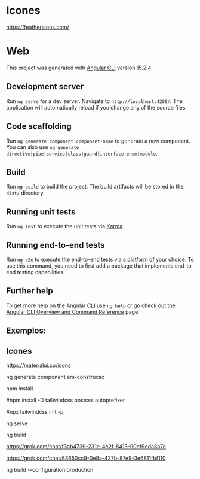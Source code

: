 
# Icones
https://feathericons.com/

# Web

This project was generated with [Angular CLI](https://github.com/angular/angular-cli) version 15.2.4.

## Development server

Run `ng serve` for a dev server. Navigate to `http://localhost:4200/`. The application will automatically reload if you change any of the source files.

## Code scaffolding

Run `ng generate component component-name` to generate a new component. You can also use `ng generate directive|pipe|service|class|guard|interface|enum|module`.

## Build

Run `ng build` to build the project. The build artifacts will be stored in the `dist/` directory.

## Running unit tests

Run `ng test` to execute the unit tests via [Karma](https://karma-runner.github.io).

## Running end-to-end tests

Run `ng e2e` to execute the end-to-end tests via a platform of your choice. To use this command, you need to first add a package that implements end-to-end testing capabilities.

## Further help

To get more help on the Angular CLI use `ng help` or go check out the [Angular CLI Overview and Command Reference](https://angular.io/cli) page.

## Exemplos:

## Icones

https://materialui.co/icons

ng generate component em-construcao

npm install

#npm install -D tailwindcss postcss autoprefixer

#npx tailwindcss init -p


ng serve

ng build




https://grok.com/chat/f3ab4739-231e-4e2f-8413-90ef9eda8a7e

https://grok.com/chat/63650cc9-0e8a-427b-87e9-3e6811fbf110


ng build --configuration production



